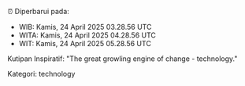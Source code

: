 ⏰ Diperbarui pada:
- WIB: Kamis, 24 April 2025 03.28.56 UTC
- WITA: Kamis, 24 April 2025 04.28.56 UTC
- WIT: Kamis, 24 April 2025 05.28.56 UTC

Kutipan Inspiratif:
"The great growling engine of change - technology."


Kategori: technology

